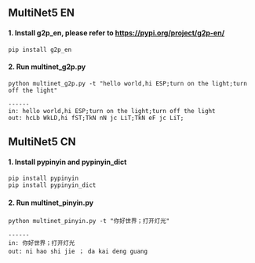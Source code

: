 ## MultiNet5 EN
####  1. Install g2p_en, please refer to https://pypi.org/project/g2p-en/ 

```
pip install g2p_en
```

#### 2. Run multinet_g2p.py

```
python multinet_g2p.py -t "hello world,hi ESP;turn on the light;turn off the light"

------
in: hello world,hi ESP;turn on the light;turn off the light
out: hcLb WkLD,hi fST;TkN nN jc LiT;TkN eF jc LiT;
```

## MultiNet5 CN
####  1. Install pypinyin and pypinyin_dict

```
pip install pypinyin
pip install pypinyin_dict
```

#### 2. Run multinet_pinyin.py

```
python multinet_pinyin.py -t "你好世界；打开灯光"

------
in: 你好世界；打开灯光
out: ni hao shi jie ； da kai deng guang
```
